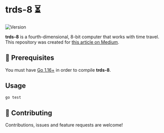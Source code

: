 # trds-8 ⏳

<p>
  <img alt="Version" src="https://img.shields.io/github/go-mod/go-version/thzoid/trds-8">
</p>

**trds-8** is a fourth-dimensional, 8-bit computer that works with time travel. This repository was created for [this article on Medium](https://google.com).

## 📃 Prerequisites

You must have [Go 1.16+](https://go.dev/doc/install) in order to compile **trds-8**.

## Usage

```sh
go test
```

## 🤝 Contributing

Contributions, issues and feature requests are welcome!